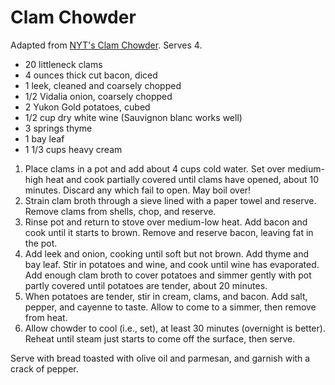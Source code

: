 # Clam Chowder

Adapted from [NYT's Clam Chowder](http://cooking.nytimes.com/recipes/1016717-the-best-clam-chowder). Serves 4.

- 20 littleneck clams
- 4 ounces thick cut bacon, diced
- 1 leek, cleaned and coarsely chopped
- 1/2 Vidalia onion, coarsely chopped
- 2 Yukon Gold potatoes, cubed
- 1/2 cup dry white wine (Sauvignon blanc works well)
- 3 springs thyme
- 1 bay leaf
- 1 1/3 cups heavy cream

1. Place clams in a pot and add about 4 cups cold water. Set over medium-high heat and cook partially covered until clams have opened, about 10 minutes. Discard any which fail to open. May boil over!
2. Strain clam broth through a sieve lined with a paper towel and reserve. Remove clams from shells, chop, and reserve.
3. Rinse pot and return to stove over medium-low heat. Add bacon and cook until it starts to brown. Remove and reserve bacon, leaving fat in the pot.
4. Add leek and onion, cooking until soft but not brown. Add thyme and bay leaf. Stir in potatoes and wine, and cook until wine has evaporated. Add enough clam broth to cover potatoes and simmer gently with pot partly covered until potatoes are tender, about 20 minutes.
5. When potatoes are tender, stir in cream, clams, and bacon. Add salt, pepper, and cayenne to taste. Allow to come to a simmer, then remove from heat.
6. Allow chowder to cool (i.e., set), at least 30 minutes (overnight is better). Reheat until steam just starts to come off the surface, then serve.

Serve with bread toasted with olive oil and parmesan, and garnish with a crack of pepper.
